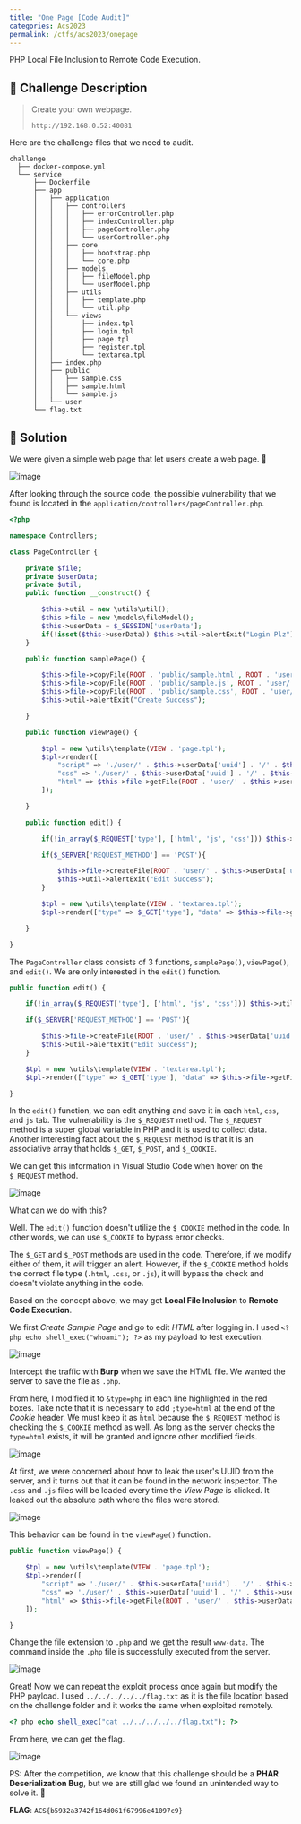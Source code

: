 ```yaml
---
title: "One Page [Code Audit]"
categories: Acs2023
permalink: /ctfs/acs2023/onepage
---
```

PHP Local File Inclusion to Remote Code Execution.

## 📁 Challenge Description

> Create your own webpage.
>
> `http://192.168.0.52:40081`

Here are the challenge files that we need to audit.

```
challenge
  ├── docker-compose.yml
  └── service
      ├── Dockerfile
      ├── app
      │   ├── application
      │   │   ├── controllers
      │   │   │   ├── errorController.php
      │   │   │   ├── indexController.php
      │   │   │   ├── pageController.php
      │   │   │   └── userController.php
      │   │   ├── core
      │   │   │   ├── bootstrap.php
      │   │   │   └── core.php
      │   │   ├── models
      │   │   │   ├── fileModel.php
      │   │   │   └── userModel.php
      │   │   ├── utils
      │   │   │   ├── template.php
      │   │   │   └── util.php
      │   │   └── views
      │   │       ├── index.tpl
      │   │       ├── login.tpl
      │   │       ├── page.tpl
      │   │       ├── register.tpl
      │   │       └── textarea.tpl
      │   ├── index.php
      │   ├── public
      │   │   ├── sample.css
      │   │   ├── sample.html
      │   │   └── sample.js
      │   └── user
      └── flag.txt
```

## 🚩 Solution

We were given a simple web page that let users create a web page. 🤡 

![image](https://github.com/pikaroot/pikaroot.github.io/assets/107750005/37ab43ca-c905-48a9-ad4a-7a0b70892e0a)

After looking through the source code, the possible vulnerability that we found is located in the `application/controllers/pageController.php`.

```php
<?php

namespace Controllers;

class PageController {

    private $file;
    private $userData;
    private $util;
    public function __construct() {

        $this->util = new \utils\util();
        $this->file = new \models\fileModel();
        $this->userData = $_SESSION['userData'];
        if(!isset($this->userData)) $this->util->alertExit("Login Plz");
    }

    public function samplePage() {

        $this->file->copyFile(ROOT . 'public/sample.html', ROOT . 'user/' . $this->userData['uuid'] . '/' . $this->userData['uuid'] . '.html');
        $this->file->copyFile(ROOT . 'public/sample.js', ROOT . 'user/' . $this->userData['uuid'] . '/' . $this->userData['uuid'] . '.js');
        $this->file->copyFile(ROOT . 'public/sample.css', ROOT . 'user/' . $this->userData['uuid'] . '/' . $this->userData['uuid'] . '.css');
        $this->util->alertExit("Create Success");

    }

    public function viewPage() {

        $tpl = new \utils\template(VIEW . 'page.tpl');
        $tpl->render([
            "script" => './user/' . $this->userData['uuid'] . '/' . $this->userData['uuid'] . '.js',
            "css" => './user/' . $this->userData['uuid'] . '/' . $this->userData['uuid'] . '.css',
            "html" => $this->file->getFile(ROOT . 'user/' . $this->userData['uuid'] . '/' . $this->userData['uuid'] . '.html')
        ]);

    }

    public function edit() {

        if(!in_array($_REQUEST['type'], ['html', 'js', 'css'])) $this->util->alertExit("Invalid type");

        if($_SERVER['REQUEST_METHOD'] == 'POST'){

            $this->file->createFile(ROOT . 'user/' . $this->userData['uuid'] . '/' . $this->userData['uuid'] . '.' . $_POST['type'], $_POST['data']);
            $this->util->alertExit("Edit Success");
        }

        $tpl = new \utils\template(VIEW . 'textarea.tpl');
        $tpl->render(["type" => $_GET['type'], "data" => $this->file->getFile(ROOT . 'user/' . $this->userData['uuid'] . '/' . $this->userData['uuid'] . '.' . $_GET['type'])]);

    }

}
```

The `PageController` class consists of 3 functions, `samplePage()`, `viewPage()`, and `edit()`. We are only interested in the `edit()` function. 

```php
public function edit() {

    if(!in_array($_REQUEST['type'], ['html', 'js', 'css'])) $this->util->alertExit("Invalid type");

    if($_SERVER['REQUEST_METHOD'] == 'POST'){

        $this->file->createFile(ROOT . 'user/' . $this->userData['uuid'] . '/' . $this->userData['uuid'] . '.' . $_POST['type'], $_POST['data']);
        $this->util->alertExit("Edit Success");
    }

    $tpl = new \utils\template(VIEW . 'textarea.tpl');
    $tpl->render(["type" => $_GET['type'], "data" => $this->file->getFile(ROOT . 'user/' . $this->userData['uuid'] . '/' . $this->userData['uuid'] . '.' . $_GET['type'])]);

}
```

In the `edit()` function, we can edit anything and save it in each `html`, `css`, and `js` tab. The vulnerability is the `$_REQUEST` method. The `$_REQUEST` method is a super global variable in PHP and it is used to collect data. Another interesting fact about the `$_REQUEST` method is that it is an associative array that holds `$_GET`, `$_POST`, and `$_COOKIE`. 

We can get this information in Visual Studio Code when hover on the `$_REQUEST` method.

![image](https://github.com/pikaroot/pikaroot.github.io/assets/107750005/9a3fb65f-5d01-46b8-8e82-93c8d314ccfe)

What can we do with this? 

Well. The `edit()` function doesn't utilize the `$_COOKIE` method in the code. In other words, we can use `$_COOKIE` to bypass error checks.

The `$_GET` and `$_POST` methods are used in the code. Therefore, if we modify either of them, it will trigger an alert. However, if the `$_COOKIE` method holds the correct file type (`.html`, `.css`, or `.js`), it will bypass the check and doesn't violate anything in the code.

Based on the concept above, we may get **Local File Inclusion** to **Remote Code Execution**.

We first *Create Sample Page* and go to edit *HTML* after logging in. I used `<? php echo shell_exec("whoami"); ?>` as my payload to test execution.

![image](https://github.com/pikaroot/pikaroot.github.io/assets/107750005/cbe4ba03-ba7e-40ef-ab14-77a2d0db3f89)

Intercept the traffic with **Burp** when we save the HTML file. We wanted the server to save the file as `.php`.

From here, I modified it to `&type=php` in each line highlighted in the red boxes. Take note that it is necessary to add `;type=html` at the end of the *Cookie* header. We must keep it as `html` because the `$_REQUEST` method is checking the `$_COOKIE` method as well. As long as the server checks the `type=html` exists, it will be granted and ignore other modified fields.

![image](https://github.com/pikaroot/pikaroot.github.io/assets/107750005/5f958f07-2729-4e36-9b8e-e3b2e163d612)

At first, we were concerned about how to leak the user's UUID from the server, and it turns out that it can be found in the network inspector. The `.css` and `.js` files will be loaded every time the *View Page* is clicked. It leaked out the absolute path where the files were stored.

![image](https://github.com/pikaroot/pikaroot.github.io/assets/107750005/dccc3581-ca92-4ce4-81a4-9eca8fd0cf52)

This behavior can be found in the `viewPage()` function.

```php
public function viewPage() {

    $tpl = new \utils\template(VIEW . 'page.tpl');
    $tpl->render([
        "script" => './user/' . $this->userData['uuid'] . '/' . $this->userData['uuid'] . '.js',
        "css" => './user/' . $this->userData['uuid'] . '/' . $this->userData['uuid'] . '.css',
        "html" => $this->file->getFile(ROOT . 'user/' . $this->userData['uuid'] . '/' . $this->userData['uuid'] . '.html')
    ]);

}
```

Change the file extension to `.php` and we get the result `www-data`. The command inside the `.php` file is successfully executed from the server.

![image](https://github.com/pikaroot/pikaroot.github.io/assets/107750005/94624a88-4fc3-4e06-b813-59aa8f2a4b4c)

Great! Now we can repeat the exploit process once again but modify the PHP payload. I used `../../../../../flag.txt` as it is the file location based on the challenge folder and it works the same when exploited remotely.

```php
<? php echo shell_exec("cat ../../../../../flag.txt"); ?>
```

From here, we can get the flag.

![image](https://github.com/pikaroot/pikaroot.github.io/assets/107750005/44d11f3a-2ba5-416a-b9c4-62c6640a5dd9)

PS: After the competition, we know that this challenge should be a **PHAR Deserialization Bug**, but we are still glad we found an unintended way to solve it. 🙂

**FLAG**: `ACS{b5932a3742f164d061f67996e41097c9}`
